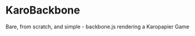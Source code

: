 KaroBackbone
============

Bare, from scratch, and simple - backbone.js rendering a Karopapier Game
